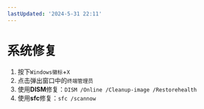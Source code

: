 ```yaml
---
lastUpdated: '2024-5-31 22:11'
---
```

# 系统修复

1. 按下```Windows徽标```+```X```
2. 点击弹出窗口中的```终端管理员```
3. 使用**DISM**修复：```DISM /Online /Cleanup-image /Restorehealth```
4. 使用**sfc**修复：```sfc /scannow```